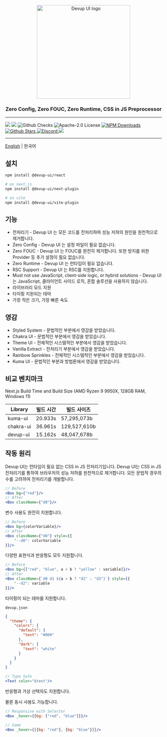 <div align="center">
  <img src="https://raw.githubusercontent.com/dev-five-git/devup-ui/main/media/logo.svg" alt="Devup UI logo" width="300" />
</div>


<h3 align="center">
    Zero Config, Zero FOUC, Zero Runtime, CSS in JS Preprocessor
</h3>

---

<div>
<img src='https://img.shields.io/npm/v/@devup-ui/react'>
<img src='https://img.shields.io/bundlephobia/minzip/@devup-ui/react'>
<img alt="Github Checks" src="https://badgen.net/github/checks/dev-five-git/devup-ui"/>
<img alt="Apache-2.0 License" src="https://img.shields.io/github/license/dev-five-git/devup-ui"/>
<a href="https://www.npmjs.com/package/@devup-ui/react">
<img alt="NPM Downloads" src="https://img.shields.io/npm/dm/@devup-ui/react.svg?style=flat"/>
</a>
<a href="https://badgen.net/github/stars/dev-five-git/devup-ui">
<img alt="Github Stars" src="https://badgen.net/github/stars/dev-five-git/devup-ui" />
</a>
<a href="https://discord.gg/BtNffusw">
<img alt="Discord" src="https://img.shields.io/discord/1321362173619994644.svg?label=&logo=discord&logoColor=ffffff&color=7389D8&labelColor=6A7EC2" />
</a>
<a href="https://codecov.io/gh/dev-five-git/devup-ui" > 
 <img src="https://codecov.io/gh/dev-five-git/devup-ui/graph/badge.svg?token=8I5GMB2X5B"/> 
</a>
</div>

---

[English](README.md) | 한국어

## 설치

```sh
npm install @devup-ui/react

# on next.js
npm install @devup-ui/next-plugin

# on vite
npm install @devup-ui/vite-plugin
```

## 기능

- 전처리기 - Devup UI 는 모든 코드를 전처리하여 성능 저하의 원인을 원천적으로 제거합니다.
- Zero Config - Devup UI 는 설정 파일이 필요 없습니다.
- Zero FOUC - Devup UI 는 FOUC를 완전히 제거합니다. 또한 방지를 위한 Provider 등 추가 설정이 필요 없습니다.
- Zero Runtime - Devup UI 는 런타임이 필요 없습니다.
- RSC Support - Devup UI 는 RSC를 지원합니다.
- Must not use JavaScript, client-side logic, or hybrid solutions - Devup UI 는 JavaScript, 클라이언트 사이드 로직, 혼합 솔루션을 사용하지
  않습니다.
- 라이브러리 모드 지원
- 타이핑 지원되는 테마
- 가장 작은 크기, 가장 빠른 속도

## 영감

- Styled System - 문법적인 부분에서 영감을 받았습니다.
- Chakra UI - 문법적인 부분에서 영감을 받았습니다.
- Theme UI - 전체적인 시스템적인 부분에서 영감을 받았습니다.
- Vanilla Extract - 전처리기 부분에서 영감을 받았습니다.
- Rainbow Sprinkles - 전체적인 시스템적인 부분에서 영감을 받았습니다.
- Kuma UI - 문법적인 부분과 방법론에서 영감을 받았습니다.

## 비교 벤치마크

Next.js Build Time and Build Size (AMD Ryzen 9 9950X, 128GB RAM, Windows 11)

| Library   | 빌드 시간   | 빌드 사이즈       |
|-----------|---------|--------------|
| kuma-ui   | 20.933s | 57,295,073b  |
| chakra-ui | 36.961s | 129,527,610b |
| devup-ui  | 15.162s | 48,047,678b  |

## 작동 원리

Devup UI는 런타임이 필요 없는 CSS in JS 전처리기입니다.
Devup UI는 CSS in JS 전처리기를 통하여 브라우저의 성능 저하를 원천적으로 제거합니다.
모든 문법적 경우의 수를 고려하여 전처리기를 개발합니다.

```jsx
// Before
<Box bg={"red"}/>
// After
<Box className={"d0"}/>
```

변수 사용도 완전히 지원합니다.

```jsx
// Before
<Box bg={colorVariable}/>
// After
<Box className={"d0"} style={{
    "--d0": colorVariable
}}/>
```

다양한 표현식과 반응형도 모두 지원합니다.

```jsx
// Before
<Box bg={["red", "blue", a > b ? "yellow" : variable]}/>
// After
<Box className={`d0 d1 ${a > b ? "d2" : "d3"}`} style={{
    "--d2": variable
}}/>
```

타이핑이 되는 테마를 지원합니다.

`devup.json`

```json
{
  "theme": {
    "colors": {
      "default": {
        "text": "#000"
      },
      "dark": {
        "text": "white"
      }
    }
  }
}
```

```jsx
// Type Safe
<Text color="$text"/>
```

반응형과 가상 선택자도 지원합니다.

물론 동시 사용도 가능합니다.

```jsx
// Responsive with Selector
<Box _hover={{bg: ["red", "blue"]}}/>

// Same
<Box _hover={[{bg: "red"}, {bg: "blue"}]}/>

```
